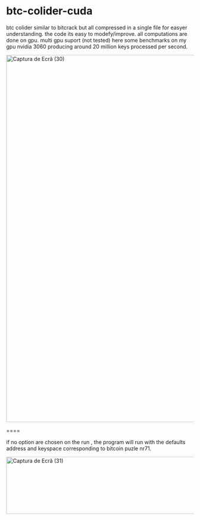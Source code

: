# btc-colider-cuda
btc colider similar to bitcrack but all compressed in a single file for easyer understanding. the code its easy to modefy/improve.
all computations are done on gpu.
multi gpu suport (not tested)
here some benchmarks on my gpu nvidia 3060 producing around 20 million keys processed per second.

<img width="1226" height="984" alt="Captura de Ecrã (30)" src="https://github.com/user-attachments/assets/f1a75589-deca-43e2-bf71-9f43bce6f656" />

====

if no option are chosen on the run , the program will run with the defaults address and keyspace corresponding to bitcoin puzle nr71.

<img width="1221" height="153" alt="Captura de Ecrã (31)" src="https://github.com/user-attachments/assets/b24bc52b-8a3e-4e36-a48b-53fcc13a4be8" />
